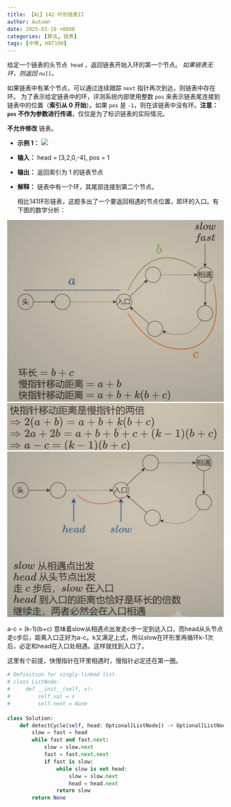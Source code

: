```yaml
---
title: 【AL】142-环形链表II
author: Autumn
date: 2025-03-10 +0800
categories: [算法, 链表]
tags: [中等, HOT100]
---
```


给定一个链表的头节点  `head` ，返回链表开始入环的第一个节点。 _如果链表无环，则返回 `null`。_

如果链表中有某个节点，可以通过连续跟踪 `next` 指针再次到达，则链表中存在环。 为了表示给定链表中的环，评测系统内部使用整数 `pos` 来表示链表尾连接到链表中的位置（**索引从 0 开始**）。如果 `pos` 是 `-1`，则在该链表中没有环。**注意：`pos` 不作为参数进行传递**，仅仅是为了标识链表的实际情况。

**不允许修改** 链表。

- **示例 1：**
![](https://assets.leetcode.com/uploads/2018/12/07/circularlinkedlist.png)

- **输入：** head = [3,2,0,-4], pos = 1
- **输出：** 返回索引为 1 的链表节点
- **解释：** 链表中有一个环，其尾部连接到第二个节点。

	相比141环形链表，这题多出了一个要返回相遇的节点位置，即环的入口。有下图的数学分析：

![](/pic/Pasted-image-20250228215013.png)
![](/pic/Pasted-image-20250228215137.png)
![](/pic/Pasted-image-20250228215321.png)

a-c = (k-1)(b+c) 意味着slow从相遇点出发走c步一定到达入口，而head从头节点走c步后，距离入口正好为a-c。k又满足上式，所以slow在环形里再循环k-1次后，必定和head在入口处相遇。这样就找到入口了。

这里有个前提，快慢指针在环里相遇时，慢指针必定还在第一圈。

```Python
# Definition for singly-linked list.
# class ListNode:
#     def __init__(self, x):
#         self.val = x
#         self.next = None

class Solution:
    def detectCycle(self, head: Optional[ListNode]) -> Optional[ListNode]:
        slow = fast = head 
        while fast and fast.next:
            slow = slow.next 
            fast = fast.next.next 
            if fast is slow:
                while slow is not head:
                    slow = slow.next 
                    head = head.next
                return slow 
        return None 
```
